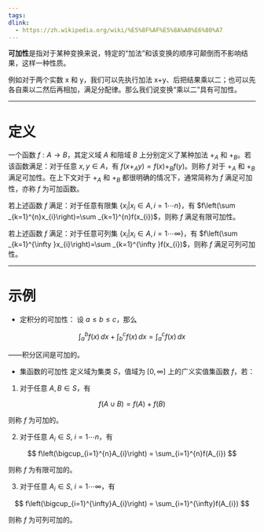 ```yaml
---
tags: 
dlink:
  - https://zh.wikipedia.org/wiki/%E5%8F%AF%E5%8A%A0%E6%80%A7
---
```

**可加性**是指对于某种变换来说，特定的“加法”和该变换的顺序可颠倒而不影响结果，这样一种性质。

例如对于两个实数 x 和 y，我们可以先执行加法 x+y、后把结果乘以二；也可以先各自乘以二然后再相加，满足分配律。那么我们说变换“乘以二”具有可加性。

---
# 定义
一个函数 $f: A \rightarrow B$，其定义域 $A$ 和陪域 $B$ 上分别定义了某种加法 $+_{A}$ 和 $+_{B}$。若该函数满足：对于任意 $x, y \in A$，有 $f(x+_{A}y)=f(x)+_{B}f(y)$。则称 $f$ 对于 $+_{A}$ 和 $+_{B}$ 满足可加性。在上下文对于 $+_{A}$ 和 $+_{B}$ 都很明确的情况下，通常简称为 $f$ 满足可加性，亦称 $f$ 为可加函数。

若上述函数 $f$ 满足：对于任意有限集 $\{x_{i}|x_{i}\in A,i=1\cdots n\}$，有 $f\left(\sum _{k=1}^{n}x_{i}\right)=\sum _{k=1}^{n}f(x_{i})$，则称 $f$ 满足有限可加性。

若上述函数 $f$ 满足：对于任意可列集 $\{x_{i}|x_{i}\in A,i=1\cdots \infty \}$，有 $f\left(\sum _{k=1}^{\infty }x_{i}\right)=\sum _{k=1}^{\infty }f(x_{i})$，则称 $f$ 满足可列可加性。


---
# 示例
- 定积分的可加性：
设 $a \leq b \leq c$，那么

$$
\int_a^b f(x)\,dx + \int_b^c f(x)\,dx = \int_a^c f(x)\,dx
$$

——积分区间是可加的。

- 集函数的可加性
定义域为集类 $S$，值域为 $[0, \infty]$ 上的广义实值集函数 $f$，若：

1. 对于任意 $A, B \in S$，有

$$
f(A \cup B) = f(A) + f(B)
$$

则称 $f$ 为可加的。

2. 对于任意 $A_i \in S$, $i=1\cdots n$，有

$$
f\left(\bigcup_{i=1}^{n}A_{i}\right) = \sum_{i=1}^{n}f(A_{i})
$$

则称 $f$ 为有限可加的。

3. 对于任意 $A_i \in S$, $i=1\cdots \infty$，有

$$
f\left(\bigcup_{i=1}^{\infty}A_{i}\right) = \sum_{i=1}^{\infty}f(A_{i})
$$

则称 $f$ 为可列可加的。


